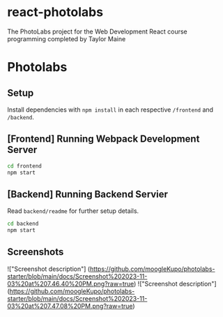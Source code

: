 # react-photolabs
The PhotoLabs project for the Web Development React course programming completed by Taylor Maine

# Photolabs

## Setup

Install dependencies with `npm install` in each respective `/frontend` and `/backend`.

## [Frontend] Running Webpack Development Server

```sh
cd frontend
npm start
```

## [Backend] Running Backend Servier

Read `backend/readme` for further setup details.

```sh
cd backend
npm start
```
## Screenshots
!["Screenshot description"] (https://github.com/moogleKupo/photolabs-starter/blob/main/docs/Screenshot%202023-11-03%20at%207.46.40%20PM.png?raw=true)
!["Screenshot description"] (https://github.com/moogleKupo/photolabs-starter/blob/main/docs/Screenshot%202023-11-03%20at%207.47.08%20PM.png?raw=true)